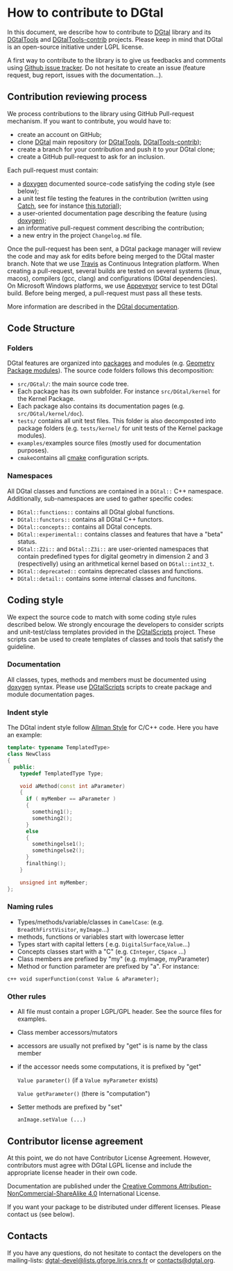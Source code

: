 # How to contribute to DGtal

In this document, we describe how to contribute to
[DGtal](http://dgtal.org) library and its
[DGtalTools](http://dgtal.org/tools) and
[DGtalTools-contrib](http://dgtal.org/tools) projects.  Please keep in
mind that DGtal is an open-source initiative under LGPL license.

A first way to contribute to the library is to give us feedbacks and
comments using
[Github issue tracker](https://github.com/DGtal-team/DGtal/issues). Do
not hesitate to create an issue (feature request, bug report, issues
with the documentation...).

## Contribution reviewing process

We process contributions to the library using GitHub Pull-request
mechanism. If you want to contribute, you would have to:
* create an account on GitHub;
* clone [DGtal](https://github.com/DGtal-team/DGtal) main repository
  (or [DGtalTools](https://github.com/DGtal-team/DGtalTools),
[DGtalTools-contrib](https://github.com/DGtal-team/DGtalTools-contrib));
* create a branch for your contribution and push it to your DGtal
  clone;
* create a GitHub pull-request to ask for an inclusion.

Each pull-request must contain:
* a [doxygen](http://doxygen.org) documented source-code satisfying
  the coding style (see below);
* a unit test file testing the features in the contribution (written
  using [Catch](http://catch-lib.net), see for instance
  [this tutorial](http://dgtal.org/doc/stable/moduleCatch.html));
* a user-oriented documentation page describing the feature (using
  [doxygen](http://doxygen.org));
* an informative pull-request comment describing the contribution;
* a new entry in the project ```Changelog.md``` file.

Once the pull-request has been sent, a DGtal package manager will
review the code and may ask for edits before being merged to the DGtal
master branch. Note that we use [Travis](http://travis-ci.org) as
Continuous Integration platform. When creating a pull-request, several
builds are tested on several systems (linux, macos), compilers (gcc,
clang) and configurations (DGtal dependencies). On Microsoft Windows
platforms, we use [Appeveyor](http://www.appveyor.com) service to test
DGtal build.  Before being merged, a pull-request must pass all these
tests.

More information are described in the
[DGtal documentation](http://dgtal.org/doc/stable/moduleFAQGit.html).

## Code Structure

### Folders

DGtal features are organized into
[packages](http://dgtal.org/doc/stable/) and modules
(e.g. [Geometry Package modules](http://dgtal.org/doc/stable/packageGeometry.html)). The
source code folders follows this decomposition:
* ```src/DGtal/```: the main source code tree.
* Each package has its own subfolder. For instance
  ```src/DGtal/kernel``` for the Kernel Package.
* Each package also contains its documentation pages
  (e.g. ```src/DGtal/kernel/doc```).
* ```tests/``` contains all unit test files. This folder is also
  decomposted into package folders (e.g. ```tests/kernel/``` for unit
  tests of the Kernel package modules).
* ```examples/```examples source files (mostly used for documentation
  purposes).
* ```cmake```contains all [cmake](http://cmake.org) configuration
  scripts.

### Namespaces

All DGtal classes and functions are contained in a ```DGtal::``` C++
namespace. Additionally, sub-namespaces are used to gather specific
codes:
* ```DGtal::functions::``` contains all DGtal global functions.
* ```DGtal::functors::``` contains all DGtal C++ functors.
* ```DGtal::concepts::``` contains all DGtal concepts.
* ```DGtal::experimental::``` contains classes and features that have a "beta" status.
* ```DGtal::Z2i::``` and ```DGtal::Z3i::``` are user-oriented
  namespaces that contain predefined types for digital geometry in
  dimension 2 and 3 (respectivelly) using an arithmetical kernel based
  on ```DGtal::int32_t```.
* ```DGtal::deprecated::``` contains deprecated classes  and functions.
* ```DGtal::detail::``` contains some internal classes and funcitons.


## Coding style

We expect the source code to match with some coding style rules
described below. We strongly encourage the developers to consider
scripts and unit-test/class templates provided in the
[DGtalScripts](https://github.com/DGtal-team/DGtalScripts)
project. These scripts can be used to create templates of classes and
tools that satisfy the guideline.

### Documentation

All classes, types, methods and members must be documented using
[doxygen](http://doxygen.org) syntax. Please use
[DGtalScripts](https://github.com/DGtal-team/DGtalScripts) scripts to
create package and module documentation pages.

### Indent style

The DGtal indent style follow
[Allman Style](https://en.wikipedia.org/wiki/Indent_style#Allman_style)
for C/C++ code. Here you have an example:

```c++
template< typename TemplatedType>
class NewClass
{
  public:
    typedef TemplatedType Type;

    void aMethod(const int aParameter)
    {
      if ( myMember == aParameter )
      {
        something1();
        something2();
      }
      else
      {
        somethingelse1();
        somethingelse2();
      }
      finalthing();
    }

    unsigned int myMember;
};
```
### Naming rules

* Types/methods/variable/classes in ```CamelCase```: (e.g.
```BreadthFirstVisitor```, ```myImage```...)
* methods, functions or variables start with lowercase letter
* Types start with capital letters (
  e.g. ```DigitalSurface```,```Value```...)
* Concepts classes start with a "C" (e.g. ```CInteger```, ```CSpace```
  ...)
* Class members are prefixed by "my" (e.g.  myImage, myParameter)
* Method or function parameter are prefixed by "a". For instance:

``` c++ void superFunction(const Value & aParameter); ```

### Other rules

* All file must contain a proper LGPL/GPL header. See the source files for examples.
* Class member accessors/mutators
 * accessors are usually not prefixed by "get" is is name by the class member
 * if the accessor needs some computations, it is prefixed by "get"

      `Value parameter()` (if a `Value myParameter` exists)

      `Value getParameter()` (there is "computation")

 * Setter methods are prefixed by "set"

      `anImage.setValue (...)`


## Contributor license agreement

At this point, we do not have Contributor License Agreement. However,
contributors must agree with DGtal LGPL license and include the
appropriate license header in their own code.

Documentation are published under the
[Creative Commons Attribution-NonCommercial-ShareAlike 4.0](http://creativecommons.org/licenses/by-nc-sa/4.0/)
International License.

If you want your package to be distributed under different
licenses. Please contact us (see below).

## Contacts

If you have any questions, do not hesitate to contact the developers
on the mailing-lists:
[dgtal-devel@lists.gforge.liris.cnrs.fr](mailto:dgtal-devel@lists.gforge.liris.cnrs.fr)
or [contacts@dgtal.org](mailto:contacts@dgtal.org).

